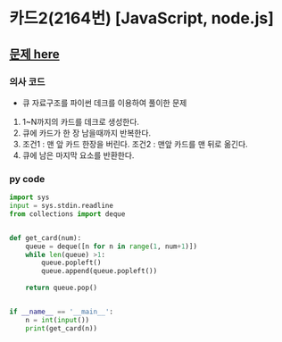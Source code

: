 # 카드2(2164번) [JavaScript, node.js]

## [문제 here](https://www.acmicpc.net/problem/2164)

### 의사 코드
- 큐 자료구조를 파이썬 데크를 이용하여 풀이한 문제
1. 1~N까지의 카드를 데크로 생성한다.
2. 큐에 카드가 한 장 남을때까지 반복한다.
3. 조건1 : 맨 앞 카드 한장을 버린다. 조건2 : 맨앞 카드를 맨 뒤로 옮긴다.
4. 큐에 남은 마지막 요소를 반환한다.
### py code
```py
import sys
input = sys.stdin.readline
from collections import deque


def get_card(num):
    queue = deque([n for n in range(1, num+1)])
    while len(queue) >1:
        queue.popleft()
        queue.append(queue.popleft())
        
    return queue.pop()


if __name__ == '__main__':
    n = int(input())
    print(get_card(n))
```
